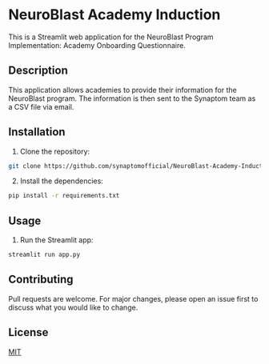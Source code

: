 # NeuroBlast Academy Induction

This is a Streamlit web application for the NeuroBlast Program Implementation: Academy Onboarding Questionnaire.

## Description

This application allows academies to provide their information for the NeuroBlast program. The information is then sent to the Synaptom team as a CSV file via email.

## Installation

1. Clone the repository:
```bash
git clone https://github.com/synaptomofficial/NeuroBlast-Academy-Induction.git
```
2. Install the dependencies:
```bash
pip install -r requirements.txt
```

## Usage

1. Run the Streamlit app:
```bash
streamlit run app.py
```

## Contributing

Pull requests are welcome. For major changes, please open an issue first to discuss what you would like to change.

## License

[MIT](https://choosealicense.com/licenses/mit/)
